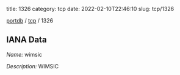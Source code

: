 title: 1326
category: tcp
date: 2022-02-10T22:46:10
slug: tcp/1326

[portdb](/) / [tcp](/category/tcp.html) / 1326


## IANA Data

_Name:_ wimsic

_Description:_ WIMSIC

